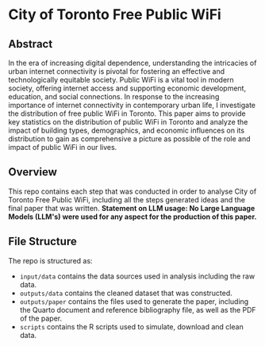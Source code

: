 # City of Toronto Free Public WiFi

## Abstract

In the era of increasing digital dependence, understanding the intricacies of urban internet connectivity is pivotal for fostering an effective and technologically equitable society. Public WiFi is a vital tool in modern society, offering internet access and supporting economic development, education, and social connections. In response to the increasing importance of internet connectivity in contemporary urban life, I investigate the distribution of free public WiFi in Toronto. This paper aims to provide key statistics on the distribution of public WiFi in Toronto and analyze the impact of building types, demographics, and economic influences on its distribution to gain as comprehensive a picture as possible of the role and impact of public WiFi in our lives.

## Overview

This repo contains each step that was conducted in order to analyse City of Toronto Free Public WiFi, including all the steps generated ideas and the final paper that was written.
**Statement on LLM usage: No Large Language Models (LLM's) were used for any aspect for the production of this paper.**

## File Structure

The repo is structured as:

-   `input/data` contains the data sources used in analysis including the raw data.
-   `outputs/data` contains the cleaned dataset that was constructed.
-   `outputs/paper` contains the files used to generate the paper, including the Quarto document and reference bibliography file, as well as the PDF of the paper. 
-   `scripts` contains the R scripts used to simulate, download and clean data.
